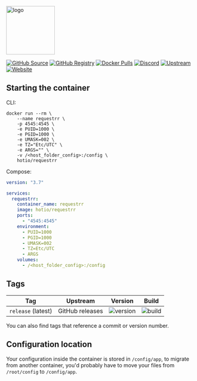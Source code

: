 [<img src="https://hotio.dev/img/requestrr.png" alt="logo" height="130" width="130">](https://github.com/darkalfx/requestrr)

[![GitHub Source](https://img.shields.io/badge/github-source-ffb64c?style=flat-square&logo=github&logoColor=white&labelColor=757575)](https://github.com/hotio/requestrr)
[![GitHub Registry](https://img.shields.io/badge/github-registry-ffb64c?style=flat-square&logo=github&logoColor=white&labelColor=757575)](https://github.com/orgs/hotio/packages/container/package/requestrr)
[![Docker Pulls](https://img.shields.io/docker/pulls/hotio/requestrr?color=ffb64c&style=flat-square&label=pulls&logo=docker&logoColor=white&labelColor=757575)](https://hub.docker.com/r/hotio/requestrr)
[![Discord](https://img.shields.io/discord/610068305893523457?style=flat-square&color=ffb64c&label=discord&logo=discord&logoColor=white&labelColor=757575)](https://hotio.dev/discord)
[![Upstream](https://img.shields.io/badge/upstream-project-ffb64c?style=flat-square&labelColor=757575)](https://github.com/darkalfx/requestrr)
[![Website](https://img.shields.io/badge/website-hotio.dev-ffb64c?style=flat-square&labelColor=757575)](https://hotio.dev/containers/requestrr)

## Starting the container

CLI:

```shell
docker run --rm \
    --name requestrr \
    -p 4545:4545 \
    -e PUID=1000 \
    -e PGID=1000 \
    -e UMASK=002 \
    -e TZ="Etc/UTC" \
    -e ARGS="" \
    -v /<host_folder_config>:/config \
    hotio/requestrr
```

Compose:

```yaml
version: "3.7"

services:
  requestrr:
    container_name: requestrr
    image: hotio/requestrr
    ports:
      - "4545:4545"
    environment:
      - PUID=1000
      - PGID=1000
      - UMASK=002
      - TZ=Etc/UTC
      - ARGS
    volumes:
      - /<host_folder_config>:/config
```

## Tags

| Tag                | Upstream        | Version | Build |
| -------------------|-----------------|---------|-------|
| `release` (latest) | GitHub releases | ![version](https://img.shields.io/badge/dynamic/json?color=f5f5f5&style=flat-square&label=&query=%24.version&url=https%3A%2F%2Fraw.githubusercontent.com%2Fhotio%2Frequestrr%2Frelease%2FVERSION.json) | ![build](https://img.shields.io/github/workflow/status/hotio/requestrr/build/release?style=flat-square&label=) |

You can also find tags that reference a commit or version number.

## Configuration location

Your configuration inside the container is stored in `/config/app`, to migrate from another container, you'd probably have to move your files from `/root/config` to `/config/app`.
